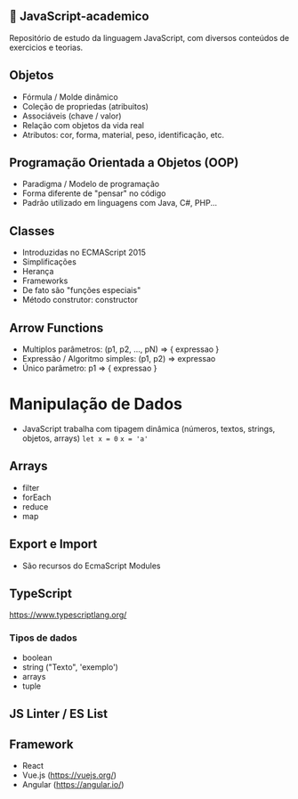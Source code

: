 ## 📝 JavaScript-academico
Repositório de estudo da linguagem JavaScript, com diversos conteúdos de exercicios e teorias.

## Objetos
- Fórmula / Molde dinâmico
- Coleção de propriedas (atribuitos)
- Associáveis (chave / valor)
- Relação com objetos da vida real
- Atributos: cor, forma, material, peso, identificação, etc.

## Programação Orientada a Objetos (OOP) 
- Paradigma / Modelo de programação
- Forma diferente de "pensar" no código
- Padrão utilizado em linguagens com Java, C#, PHP...

## Classes
- Introduzidas no ECMAScript 2015
- Simplificações
- Herança
- Frameworks
- De fato são "funções especiais"
- Método construtor: constructor

## Arrow Functions
 - Multiplos parâmetros: (p1, p2, ..., pN) => { expressao }
 - Expressão / Algoritmo simples: (p1, p2) => expressao 
 - Único parâmetro: p1 => { expressao }

 # Manipulação de Dados

- JavaScript trabalha com tipagem dinâmica (números, textos, strings, objetos, arrays)
 `let x = 0` 
 `x = 'a'`

## Arrays 
- filter
- forEach
- reduce
- map

## Export e Import
- São recursos do EcmaScript Modules

## TypeScript
https://www.typescriptlang.org/

### Tipos de dados
- boolean
- string ("Texto", 'exemplo')
- arrays
- tuple

## JS Linter / ES List

## Framework
- React 
- Vue.js (https://vuejs.org/)
- Angular (https://angular.io/)